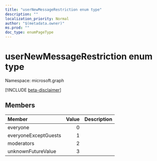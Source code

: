 ```yaml
---
title: "userNewMessageRestriction enum type"
description: ""
localization_priority: Normal
author: "$(metadata.owner)"
ms.prod: ""
doc_type: enumPageType
---
```


# userNewMessageRestriction enum type

Namespace: microsoft.graph

[!INCLUDE [beta-disclaimer](../../includes/beta-disclaimer.md)]

## Members

| Member               | Value | Description |
| :------------------- | ----: | :---------- |
| everyone             | 0     |             |
| everyoneExceptGuests | 1     |             |
| moderators           | 2     |             |
| unknownFutureValue   | 3     |             |
